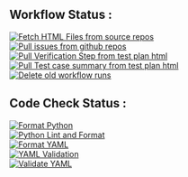 ## Workflow Status :
[![Fetch HTML Files from source repos](https://github.com/Survensa/chip_command_run/actions/workflows/htmlpull.yml/badge.svg)](https://github.com/Survensa/chip_command_run/actions/workflows/htmlpull.yml)
<br>[![Pull issues from github repos](https://github.com/Survensa/chip_command_run/actions/workflows/autopullissue.yml/badge.svg)](https://github.com/Survensa/chip_command_run/actions/workflows/autopullissue.yml)
<br>[![Pull Verification Step from test plan html](https://github.com/Survensa/chip_command_run/actions/workflows/vs_p_py.yml/badge.svg)](https://github.com/Survensa/chip_command_run/actions/workflows/vs_p_py.yml)
<br>[![Pull Test case summary from test plan html](https://github.com/Survensa/chip_command_run/actions/workflows/tcdpy.yml/badge.svg)](https://github.com/Survensa/chip_command_run/actions/workflows/tcdpy.yml)
<br>[![Delete old workflow runs](https://github.com/Survensa/chip_command_run/actions/workflows/delete_old_workflow_runs.yml/badge.svg)](https://github.com/Survensa/chip_command_run/actions/workflows/delete_old_workflow_runs.yml)
## Code Check Status :
[![Format Python](https://github.com/Survensa/chip_command_run/actions/workflows/format_python.yml/badge.svg)](https://github.com/Survensa/chip_command_run/actions/workflows/format_python.yml)
<br>[![Python Lint and Format](https://github.com/Survensa/chip_command_run/actions/workflows/validate_python.yml/badge.svg)](https://github.com/Survensa/chip_command_run/actions/workflows/validate_python.yml)
<br>[![Format YAML](https://github.com/Survensa/chip_command_run/actions/workflows/format_yaml.yml/badge.svg)](https://github.com/Survensa/chip_command_run/actions/workflows/format_yaml.yml)
<br>[![YAML Validation](https://github.com/Survensa/chip_command_run/actions/workflows/validate_yaml.yml/badge.svg)](https://github.com/Survensa/chip_command_run/actions/workflows/validate_yaml.yml)
<br>[![Validate YAML](https://github.com/Survensa/chip_command_run/actions/workflows/parse_yaml.yml/badge.svg)](https://github.com/Survensa/chip_command_run/actions/workflows/parse_yaml.yml)
